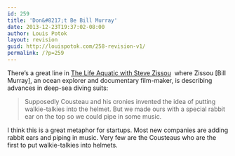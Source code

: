 ```yaml
---
id: 259
title: 'Don&#8217;t Be Bill Murray'
date: 2013-12-23T19:37:02-08:00
author: Louis Potok
layout: revision
guid: http://louispotok.com/258-revision-v1/
permalink: /?p=259
---
```

There&#8217;s a great line in [The Life Aquatic with Steve Zissou](http://www.amazon.com/gp/product/B003QSGF0C/ref=as_li_ss_tl?ie=UTF8&camp=1789&creative=390957&creativeASIN=B003QSGF0C&linkCode=as2&tag=capilactio-20)  where Zissou [Bill Murray], an ocean explorer and documentary film-maker, is describing advances in deep-sea diving suits:

> Supposedly Cousteau and his cronies invented the idea of putting walkie-talkies into the helmet. But we made ours with a special rabbit ear on the top so we could pipe in some music.

I think this is a great metaphor for startups. Most new companies are adding rabbit ears and piping in music. Very few are the Cousteaus who are the first to put walkie-talkies into helmets.